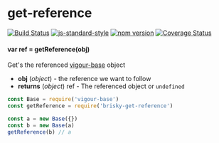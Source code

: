 # get-reference

<!-- VDOC.badges travis; standard; npm; coveralls -->
<!-- DON'T EDIT THIS SECTION (including comments), INSTEAD RE-RUN `vdoc` TO UPDATE -->
[![Build Status](https://travis-ci.org/vigour-io/get-reference.svg?branch=master)](https://travis-ci.org/vigour-io/get-reference)
[![js-standard-style](https://img.shields.io/badge/code%20style-standard-brightgreen.svg)](http://standardjs.com/)
[![npm version](https://badge.fury.io/js/brisky-get-reference.svg)](https://badge.fury.io/js/brisky-get-reference)
[![Coverage Status](https://coveralls.io/repos/github/vigour-io/get-reference/badge.svg?branch=master)](https://coveralls.io/github/vigour-io/get-reference?branch=master)

<!-- VDOC END -->

<!-- VDOC.jsdoc get.reference -->
<!-- DON'T EDIT THIS SECTION (including comments), INSTEAD RE-RUN `vdoc` TO UPDATE -->
#### var ref = getReference(obj)

Get's the referenced [vigour-base](https://www.npmjs.com/package/vigour-base) object
- **obj** (*object*) - the reference we want to follow
- **returns** (*object*) ref - The referenced object or `undefined`

<!-- VDOC END -->

```javascript
const Base = require('vigour-base')
const getReference = require('brisky-get-reference')

const a = new Base({})
const b = new Base(a)
getReference(b) // a
```